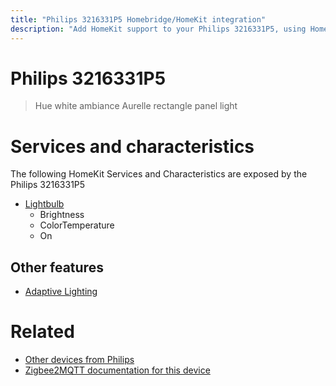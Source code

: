 ```yaml
---
title: "Philips 3216331P5 Homebridge/HomeKit integration"
description: "Add HomeKit support to your Philips 3216331P5, using Homebridge, Zigbee2MQTT and homebridge-z2m."
---
```

<!---
This file has been GENERATED using src/docgen/docgen.ts
DO NOT EDIT THIS FILE MANUALLY!
-->
# Philips 3216331P5
> Hue white ambiance Aurelle rectangle panel light


# Services and characteristics
The following HomeKit Services and Characteristics are exposed by
the Philips 3216331P5

* [Lightbulb](../../light.md)
  * Brightness
  * ColorTemperature
  * On


## Other features
* [Adaptive Lighting](../../light.md)


# Related
* [Other devices from Philips](../index.md#philips)
* [Zigbee2MQTT documentation for this device](https://www.zigbee2mqtt.io/devices/3216331P5.html)